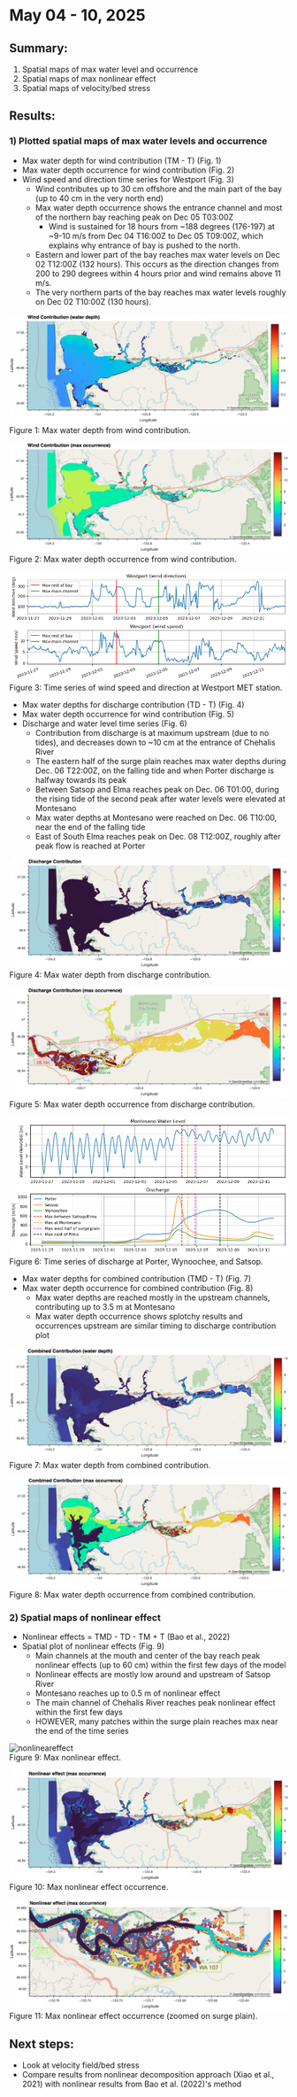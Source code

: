 # May 04 - 10, 2025

## Summary:
1) Spatial maps of max water level and occurrence <br>
2) Spatial maps of max nonlinear effect
3) Spatial maps of velocity/bed stress

## Results:
### 1) Plotted spatial maps of max water levels and occurrence
- Max water depth for wind contribution (TM - T) (Fig. 1)
- Max water depth occurrence for wind contribution (Fig. 2)
- Wind speed and direction time series for Westport (Fig. 3)
	- Wind contributes up to 30 cm offshore and the main part of the bay (up to 40 cm in the very north end)
	- Max water depth occurrence shows the entrance channel and most of the northern bay reaching peak on Dec 05 T03:00Z
		- Wind is sustained for 18 hours from ~188 degrees (176-197) at ~9-10 m/s from Dec 04 T16:00Z to Dec 05 T09:00Z, which explains why entrance of bay is pushed to the north.
	- Eastern and lower part of the bay reaches max water levels on Dec 02 T12:00Z (132 hours). This occurs as the direction changes from 200 to 290 degrees within 4 hours prior and wind remains above 11 m/s.
	- The very northern parts of the bay reaches max water levels roughly on Dec 02 T10:00Z (130 hours). 


![windcontributionwd](../Figures/050825meeting/windcontribution_maxwd.png)<br>
Figure 1: Max water depth from wind contribution.

![windcontributionoccurrence](../Figures/050825meeting/windcontribution_maxoccurrence.png)<br>
Figure 2: Max water depth occurrence from wind contribution.

![westportmet](../Figures/050825meeting/westportmet.png)<br>
Figure 3: Time series of wind speed and direction at Westport MET station.



- Max water depths for discharge contribution (TD - T) (Fig. 4)
- Max water depth occurrence for wind contribution (Fig. 5)
- Discharge and water level time series (Fig. 6)
	- Contribution from discharge is at maximum upstream (due to no tides), and decreases down to ~10 cm at the entrance of Chehalis River
	- The eastern half of the surge plain reaches max water depths during Dec. 06 T22:00Z, on the falling tide and when Porter discharge is halfway towards its peak
	- Between Satsop and Elma reaches peak on Dec. 06 T01:00, during the rising tide of the second peak after water levels were elevated at Montesano
	- Max water depths at Montesano were reached on Dec. 06 T10:00, near the end of the falling tide
	- East of South Elma reaches peak on Dec. 08 T12:00Z, roughly after peak flow is reached at Porter

![dischargecontributionwd](../Figures/050825meeting/dischargecontribution_maxwd.png)<br>
Figure 4: Max water depth from discharge contribution.

![dischargecontributionoccurrence](../Figures/050825meeting/dischargecontribution_maxoccurrence_zoomed.png)<br>
Figure 5: Max water depth occurrence from discharge contribution.

![discharge](../Figures/050825meeting/riverdischarge.png)<br>
Figure 6: Time series of discharge at Porter, Wynoochee, and Satsop.


- Max water depths for combined contribution (TMD - T) (Fig. 7)
- Max water depth occurrence for combined contribution (Fig. 8)
	- Max water depths are reached mostly in the upstream channels, contributing up to 3.5 m at Montesano
	- Max water depth occurrence shows splotchy results and occurrences upstream are similar timing to discharge contribution plot

![combinedcontributionwd](../Figures/050825meeting/combinedcontribution_maxwd.png)<br>
Figure 7: Max water depth from combined contribution.

![combinedcontributionoccurrence](../Figures/050825meeting/combinedcontribution_maxoccurrence.png)<br>
Figure 8: Max water depth occurrence from combined contribution.

### 2) Spatial maps of nonlinear effect
- Nonlinear effects = TMD - TD - TM + T (Bao et al., 2022)
- Spatial plot of nonlinear effects (Fig. 9)
	- Main channels at the mouth and center of the bay reach peak nonlinear effects (up to 60 cm) within the first few days of the model
	- Nonlinear effects are mostly low around and upstream of Satsop River
	- Montesano reaches up to 0.5 m of nonlinear effect
	- The main channel of Chehalis River reaches peak nonlinear effect within the first few days
	- HOWEVER, many patches within the surge plain reaches max near the end of the time series

![nonlineareffect](../Figures/050825meeting/nonlineareffect_max)<br>
Figure 9: Max nonlinear effect.

![nonlineareffect_occurrence](../Figures/050825meeting/nonlineareffect_maxoccurrence.png)<br>
Figure 10: Max nonlinear effect occurrence.

![nonlineareffect_occurrence_zoomed](../Figures/050825meeting/nonlineareffect_maxoccurrence_zoomed.png)<br>
Figure 11: Max nonlinear effect occurrence (zoomed on surge plain).


## Next steps:
- Look at velocity field/bed stress
- Compare results from nonlinear decomposition approach (Xiao et al., 2021) with nonlinear results from Bao et al. (2022)'s method
